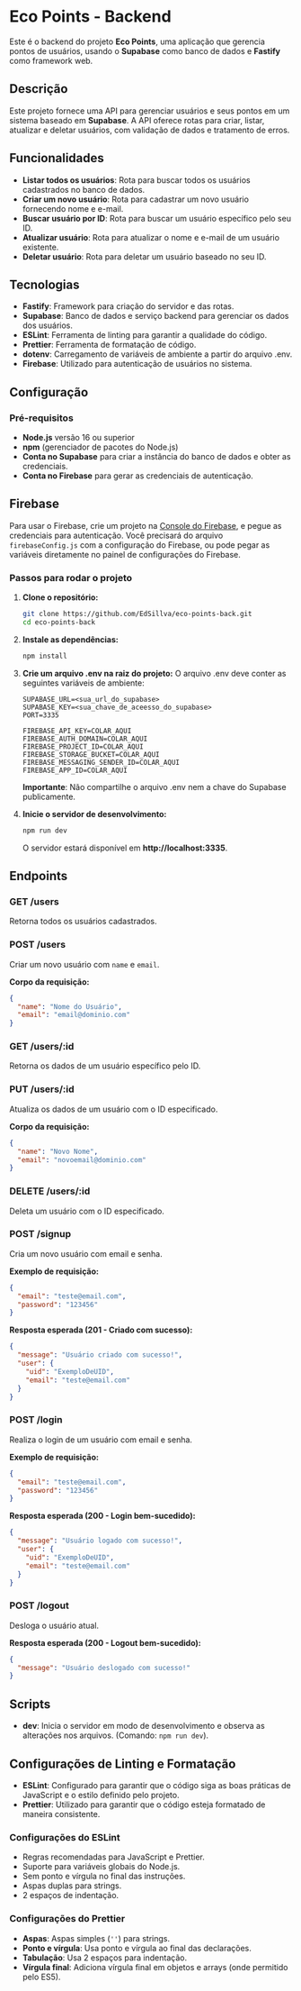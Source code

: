 # Eco Points - Backend

Este é o backend do projeto **Eco Points**, uma aplicação que gerencia pontos de usuários, usando o **Supabase** como banco de dados e **Fastify** como framework web.

## Descrição

Este projeto fornece uma API para gerenciar usuários e seus pontos em um sistema baseado em **Supabase**. A API oferece rotas para criar, listar, atualizar e deletar usuários, com validação de dados e tratamento de erros.

## Funcionalidades

- **Listar todos os usuários**: Rota para buscar todos os usuários cadastrados no banco de dados.
- **Criar um novo usuário**: Rota para cadastrar um novo usuário fornecendo nome e e-mail.
- **Buscar usuário por ID**: Rota para buscar um usuário específico pelo seu ID.
- **Atualizar usuário**: Rota para atualizar o nome e e-mail de um usuário existente.
- **Deletar usuário**: Rota para deletar um usuário baseado no seu ID.

## Tecnologias

- **Fastify**: Framework para criação do servidor e das rotas.
- **Supabase**: Banco de dados e serviço backend para gerenciar os dados dos usuários.
- **ESLint**: Ferramenta de linting para garantir a qualidade do código.
- **Prettier**: Ferramenta de formatação de código.
- **dotenv**: Carregamento de variáveis de ambiente a partir do arquivo .env.
- **Firebase**: Utilizado para autenticação de usuários no sistema.

## Configuração

### Pré-requisitos

- **Node.js** versão 16 ou superior
- **npm** (gerenciador de pacotes do Node.js)
- **Conta no Supabase** para criar a instância do banco de dados e obter as credenciais.
- **Conta no Firebase** para gerar as credenciais de autenticação.

## Firebase

   Para usar o Firebase, crie um projeto na [Console do Firebase](https://console.firebase.google.com/), e pegue as credenciais para autenticação. Você precisará do arquivo `firebaseConfig.js` com a configuração do Firebase, ou pode pegar as variáveis diretamente no painel de configurações do Firebase.

### Passos para rodar o projeto

1. **Clone o repositório:**

   ```bash
   git clone https://github.com/EdSillva/eco-points-back.git
   cd eco-points-back
   ```

2. **Instale as dependências:**

   ```bash
   npm install
   ```

3. **Crie um arquivo .env na raiz do projeto:**
   O arquivo .env deve conter as seguintes variáveis de ambiente:

   ```env
   SUPABASE_URL=<sua_url_do_supabase>
   SUPABASE_KEY=<sua_chave_de_aceesso_do_supabase>
   PORT=3335

   FIREBASE_API_KEY=COLAR_AQUI
   FIREBASE_AUTH_DOMAIN=COLAR_AQUI
   FIREBASE_PROJECT_ID=COLAR_AQUI
   FIREBASE_STORAGE_BUCKET=COLAR_AQUI
   FIREBASE_MESSAGING_SENDER_ID=COLAR_AQUI
   FIREBASE_APP_ID=COLAR_AQUI
   ```

   **Importante**: Não compartilhe o arquivo .env nem a chave do Supabase publicamente.

4. **Inicie o servidor de desenvolvimento:**
   ```bash
   npm run dev
   ```
   O servidor estará disponível em **http://localhost:3335**.

## Endpoints

### **GET** /users

Retorna todos os usuários cadastrados.

### **POST** /users

Criar um novo usuário com `name` e `email`.

**Corpo da requisição:**

```json
{
  "name": "Nome do Usuário",
  "email": "email@dominio.com"
}
```

### **GET** /users/:id

Retorna os dados de um usuário específico pelo ID.

### **PUT** /users/:id

Atualiza os dados de um usuário com o ID especificado.

**Corpo da requisição:**

```json
{
  "name": "Novo Nome",
  "email": "novoemail@dominio.com"
}
```

### **DELETE** /users/:id

Deleta um usuário com o ID especificado.

### POST /signup

Cria um novo usuário com email e senha.

**Exemplo de requisição:**

```json
{
  "email": "teste@email.com",
  "password": "123456"
}
```

**Resposta esperada (201 - Criado com sucesso):**

```json
{
  "message": "Usuário criado com sucesso!",
  "user": {
    "uid": "ExemploDeUID",
    "email": "teste@email.com"
  }
}
```
### POST /login

Realiza o login de um usuário com email e senha.

**Exemplo de requisição:**

```json
{
  "email": "teste@email.com",
  "password": "123456"
}
```
**Resposta esperada (200 - Login bem-sucedido):**

```json
{
  "message": "Usuário logado com sucesso!",
  "user": {
    "uid": "ExemploDeUID",
    "email": "teste@email.com"
  }
}
```
### POST /logout 

Desloga o usuário atual.

**Resposta esperada (200 - Logout bem-sucedido):**

```json
{
  "message": "Usuário deslogado com sucesso!"
}
```

## Scripts

- **dev**: Inicia o servidor em modo de desenvolvimento e observa as alterações nos arquivos. (Comando: `npm run dev`).

## Configurações de Linting e Formatação

- **ESLint**: Configurado para garantir que o código siga as boas práticas de JavaScript e o estilo definido pelo projeto.
- **Prettier**: Utilizado para garantir que o código esteja formatado de maneira consistente.

### **Configurações do ESLint**

- Regras recomendadas para JavaScript e Prettier.
- Suporte para variáveis globais do Node.js.
- Sem ponto e vírgula no final das instruções.
- Aspas duplas para strings.
- 2 espaços de indentação.

### **Configurações do Prettier**

- **Aspas**: Aspas simples (`''`) para strings.
- **Ponto e vírgula**: Usa ponto e vírgula ao final das declarações.
- **Tabulação**: Usa 2 espaços para indentação.
- **Vírgula final**: Adiciona vírgula final em objetos e arrays (onde permitido pelo ES5).